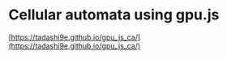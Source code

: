 # Cellular automata using gpu.js

[https://tadashi9e.github.io/gpu_js_ca/](https://tadashi9e.github.io/gpu_js_ca/)
